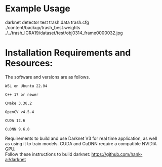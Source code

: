 # Example Usage
darknet detector test trash.data trash.cfg ./content/backup/trash_best.weights ./../trash_ICRA19/dataset/test/obj0314_frame0000032.jpg

# Installation Requirements and Resources: 
The software and versions are as follows. 

    WSL on Ubuntu 22.04 

    C++ 17 or newer 

    CMake 3.30.2 

    OpenCV v4.5.4 

    CUDA 12.6 

    CuDNN 9.6.0 

Requirements to build and use Darknet V3 for real time application, as well as using it to train models. CUDA and CuDNN require a compatible NVIDIA GPU.  
Follow these instructions to build darknet: https://github.com/hank-ai/darknet
